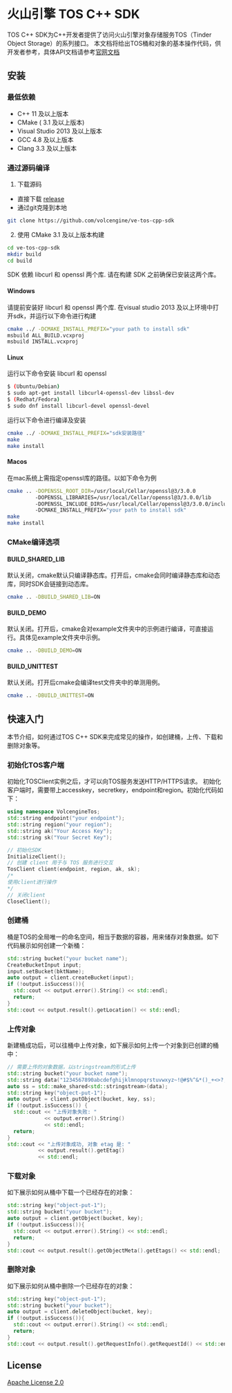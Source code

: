 # 火山引擎 TOS C++ SDK
TOS C++ SDK为C++开发者提供了访问火山引擎对象存储服务TOS（Tinder Object Storage）的系列接口。
本文档将给出TOS桶和对象的基本操作代码，供开发者参考，具体API文档请参考[官网文档](https://www.volcengine.com/docs/6349/107395)

## 安装
### 最低依赖
- C++ 11 及以上版本
- CMake ( 3.1 及以上版本)
- Visual Studio 2013 及以上版本
- GCC 4.8 及以上版本
- Clang 3.3 及以上版本

### 通过源码编译
1. 下载源码
- 直接下载 [release](https://github.com/volcengine/ve-tos-cpp-sdk/archive/refs/tags/0.1.1.zip)
- 通过git克隆到本地
```bash
git clone https://github.com/volcengine/ve-tos-cpp-sdk
```
2. 使用 CMake 3.1 及以上版本构建
```bash
cd ve-tos-cpp-sdk
mkdir build
cd build
```

SDK 依赖 libcurl 和 openssl 两个库. 请在构建 SDK 之前确保已安装这两个库。

#### Windows
请提前安装好 libcurl 和 openssl 两个库.
在visual studio 2013 及以上环境中打开sdk，并运行以下命令进行构建
```bash
cmake ../ -DCMAKE_INSTALL_PREFIX="your path to install sdk"
msbuild ALL_BUILD.vcxproj
msbuild INSTALL.vcxproj
```

#### Linux
运行以下命令安装 libcurl 和 openssl
```bash
$ (Ubuntu/Debian)
$ sudo apt-get install libcurl4-openssl-dev libssl-dev
$ (Redhat/Fedora)
$ sudo dnf install libcurl-devel openssl-devel
```
运行以下命令进行编译及安装
```bash
cmake ../ -DCMAKE_INSTALL_PREFIX="sdk安装路径"
make
make install
```
#### Macos
在mac系统上需指定openssl库的路径。以如下命令为例
```bash
cmake .. -DOPENSSL_ROOT_DIR=/usr/local/Cellar/openssl@3/3.0.0 
         -DOPENSSL_LIBRARIES=/usr/local/Cellar/openssl@3/3.0.0/lib 
         -DOPENSSL_INCLUDE_DIRS=/usr/local/Cellar/openssl@3/3.0.0/include
         -DCMAKE_INSTALL_PREFIX="your path to install sdk"
make
make install
```

### CMake编译选项
#### BUILD_SHARED_LIB
默认关闭，cmake默认只编译静态库。打开后，cmake会同时编译静态库和动态库，同时SDK会链接到动态库。
```bash
cmake .. -DBUILD_SHARED_LIB=ON
```
#### BUILD_DEMO
默认关闭。打开后，cmake会对example文件夹中的示例进行编译，可直接运行。具体见example文件夹中示例。
```bash
cmake .. -DBUILD_DEMO=ON
```
#### BUILD_UNITTEST
默认关闭。打开后cmake会编译test文件夹中的单测用例。
```bash
cmake .. -DBUILD_UNITTEST=ON
```

## 快速入门
本节介绍，如何通过TOS C++ SDK来完成常见的操作，如创建桶，上传、下载和删除对象等。
### 初始化TOS客户端
初始化TOSClient实例之后，才可以向TOS服务发送HTTP/HTTPS请求。
初始化客户端时，需要带上accesskey，secretkey，endpoint和region。初始化代码如下：

```cpp
using namespace VolcengineTos;
std::string endpoint("your endpoint");
std::string region("your region");
std::string ak("Your Access Key");
std::string sk("Your Secret Key");

// 初始化SDK
InitializeClient();
// 创建 client 用于与 TOS 服务进行交互
TosClient client(endpoint, region, ak, sk);
/*
使用client进行操作
*/
// 关闭client
CloseClient();
```

### 创建桶
桶是TOS的全局唯一的命名空间，相当于数据的容器，用来储存对象数据。如下代码展示如何创建一个新桶：

```cpp
std::string bucket("your bucket name");
CreateBucketInput input;
input.setBucket(bktName);
auto output = client.createBucket(input);
if (!output.isSuccess()){
  std::cout << output.error().String() << std::endl;
  return;
}
std::cout << output.result().getLocation() << std::endl;
```

### 上传对象
新建桶成功后，可以往桶中上传对象，如下展示如何上传一个对象到已创建的桶中：

```cpp
// 需要上传的对象数据，以stringstream的形式上传
std::string bucket("your bucket name");
std::string data("1234567890abcdefghijklmnopqrstuvwxyz~!@#$%^&*()_+<>?,./   :'1234567890abcdefghijklmnopqrstuvwxyz~!@#$%^&*()_+<>?,./   :'");
auto ss = std::make_shared<std::stringstream>(data);
std::string key("object-put-1");
auto output = client.putObject(bucket, key, ss);
if (!output.isSuccess()) {
  std::cout << "上传对象失败: "
            << output.error().String()
            << std::endl;
  return;
}
std::cout << "上传对象成功, 对象 etag 是: "
          << output.result().getEtag()
          << std::endl;
```

### 下载对象
如下展示如何从桶中下载一个已经存在的对象：

```cpp
std::string key("object-put-1");
std::string bucket("your bucket");
auto output = client.getObject(bucket, key);
if (!output.isSuccess()){
  std::cout << output.error().String() << std::endl;
  return;
}
std::cout << output.result().getObjectMeta().getEtags() << std::endl;
```

### 删除对象
如下展示如何从桶中删除一个已经存在的对象：

```cpp
std::string key("object-put-1");
std::string bucket("your bucket");
auto output = client.deleteObject(bucket, key);
if (!output.isSuccess()){
  std::cout << output.error().String() << std::endl;
  return;
}
std::cout << output.result().getRequestInfo().getRequestId() << std::endl;
```

## License
[Apache License 2.0](https://www.apache.org/licenses/LICENSE-2.0.html)
